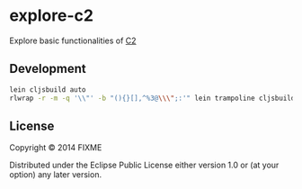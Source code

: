 # explore-c2

Explore basic functionalities of [C2]

## Development

```sh
lein cljsbuild auto
rlwrap -r -m -q '\\"' -b "(){}[],^%3@\\\";:'" lein trampoline cljsbuild repl-listen
```

## License

Copyright © 2014 FIXME

Distributed under the Eclipse Public License either version 1.0 or (at
your option) any later version.

[C2]: https://github.com/lynaghk/c2

